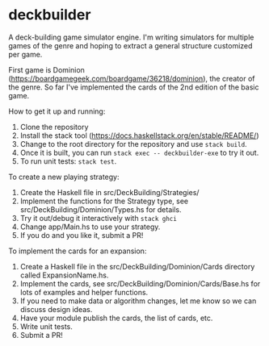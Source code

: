 # deckbuilder

A deck-building game simulator engine. I'm writing simulators for multiple
games of the genre and hoping to extract a general structure customized per
game.

First game is Dominion (https://boardgamegeek.com/boardgame/36218/dominion),
the creator of the genre. So far I've implemented the cards of the 2nd edition
of the basic game.

How to get it up and running:

1. Clone the repository
2. Install the stack tool (https://docs.haskellstack.org/en/stable/README/)
3. Change to the root directory for the repository and use `stack build`.
4. Once it is built, you can run `stack exec -- deckbuilder-exe` to try it out.
5. To run unit tests: `stack test`.

To create a new playing strategy:

1. Create the Haskell file in src/DeckBuilding/Strategies/
2. Implement the functions for the Strategy type, see
  src/DeckBuilding/Dominion/Types.hs for details.
3. Try it out/debug it interactively with `stack ghci`
4. Change app/Main.hs to use your strategy.
5. If you do and you like it, submit a PR!

To implement the cards for an expansion:

1. Create a Haskell file in the src/DeckBuilding/Dominion/Cards directory
  called ExpansionName.hs.
2. Implement the cards, see src/DeckBuilding/Dominion/Cards/Base.hs for lots of
  examples and helper functions.
3. If you need to make data or algorithm changes, let me know so we can discuss
  design ideas.
4. Have your module publish the cards, the list of cards, etc.
5. Write unit tests.
6. Submit a PR!
